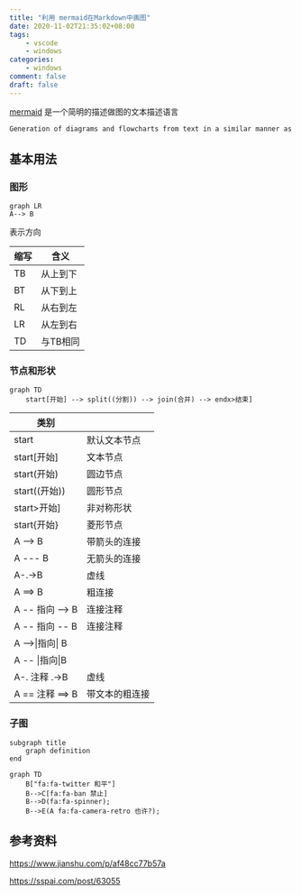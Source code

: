 ```yaml
---
title: "利用 mermaid在Markdown中画图"
date: 2020-11-02T21:35:02+08:00
tags:
    - vscode
    - windows
categories:
    - windows
comment: false
draft: false
---
```


[mermaid](https://mermaidjs.github.io/) 是一个简明的描述做图的文本描述语言

```reStructuredText
Generation of diagrams and flowcharts from text in a similar manner as markdown
```

##  基本用法 ##

### 图形 ###

```mermaid
graph LR
A--> B
```

表示方向

| 缩写 | 含义     |
| ---- | -------- |
| TB   | 从上到下 |
| BT   | 从下到上 |
| RL   | 从右到左 |
| LR   | 从左到右 |
| TD   | 与TB相同 |

### 节点和形状 ###

```mermaid
graph TD
	start[开始] --> split((分割)) --> join(合并) --> endx>结束]
```

| 类别             |                |
| ---------------- | -------------- |
| start            | 默认文本节点   |
| start[开始]      | 文本节点       |
| start(开始)      | 圆边节点       |
| start((开始))    | 圆形节点       |
| start>开始]      | 非对称形状     |
| start{开始}      | 菱形节点       |
| A --> B          | 带箭头的连接   |
| A --- B          | 无箭头的连接   |
| A-.->B           | 虚线           |
| A ==> B          | 粗连接         |
| A -- 指向 --> B  | 连接注释       |
| A -- 指向 -- B   | 连接注释       |
| A -->\|指向\| B  |                |
| A -- \|指向\|B   |                |
| A-. 注释 .->B    | 虚线           |
| A ==  注释 ==> B | 带文本的粗连接 |

### 子图 ###



```
subgraph title
    graph definition
end
```





```mermaid
graph TD
    B["fa:fa-twitter 和平"]
    B-->C[fa:fa-ban 禁止]
    B-->D(fa:fa-spinner);
    B-->E(A fa:fa-camera-retro 也许?);
```





## 参考资料 ##

https://www.jianshu.com/p/af48cc77b57a

https://sspai.com/post/63055